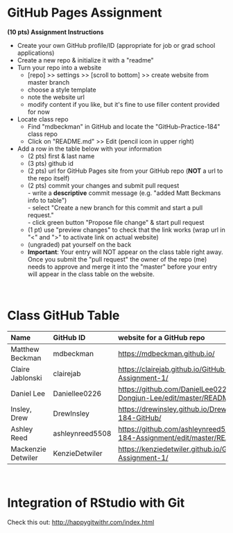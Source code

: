 
# GitHub Pages Assignment

**(10 pts) Assignment Instructions**

- Create your own GitHub profile/ID (appropriate for job or grad school applications)  
- Create a new repo & initialize it with a "readme"   
- Turn your repo into a website  
    - [repo] >> settings >> [scroll to bottom] >> create website from master branch  
    - choose a style template 
    - note the website url  
    - modify content if you like, but it's fine to use filler content provided for now  
- Locate class repo
    - Find "mdbeckman" in GitHub and locate the "GitHub-Practice-184" class repo
    - Click on "README.md" >> Edit (pencil icon in upper right)
- Add a row in the table below with your information   
    - (2 pts) first & last name  
    - (3 pts) github id  
    - (2 pts) url for GitHub Pages site from your GitHub repo (**NOT** a url to the repo itself)
    - (2 pts) commit your changes and submit pull request   
            - write a **descriptive** commit message (e.g. "added Matt Beckmans info to table")  
            - select "Create a new branch for this commit and start a pull request."   
            - click green button "Propose file change" & start pull request  
    - (1 pt) use "preview changes" to check that the link works (wrap url in "<" and ">" to activate link on actual website)  
    - (ungraded) pat yourself on the back
    - **Important**: Your entry will NOT appear on the class table right away.  Once you submit the "pull request" the owner of the repo (me) needs to approve and merge it into the "master" before your entry will appear in the class table on the website. 

<br>

# Class GitHub Table 

|Name                     |GitHub ID             |website for a GitHub repo                                | 
|:------------------------|:---------------------|:--------------------------------------------------------|  
| Matthew Beckman | mdbeckman | <https://mdbeckman.github.io/> |
| Claire Jablonski | clairejab | https://clairejab.github.io/GitHub-Assignment-1/ |
|Daniel Lee| Daniellee0226 |https://github.com/DanielLee0226/Daniel-Dongjun-Lee/edit/master/README.md| 
| Insley, Drew | DrewInsley| https://drewinsley.github.io/Drew-Insley-184-GitHub/ |
| Ashley Reed | ashleynreed5508 | https://github.com/ashleynreed5508/Stat-184-Assignment/edit/master/README.md |
| Mackenzie Detwiler      | KenzieDetwiler       | <https://kenziedetwiler.github.io/GitHub-Assignment-1/>   |    

<br>

# Integration of RStudio with Git

Check this out: <http://happygitwithr.com/index.html>


